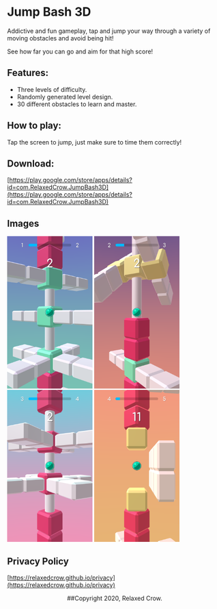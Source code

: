 # Jump Bash 3D

Addictive and fun gameplay, tap and jump your way through a variety of moving obstacles and avoid being hit!

See how far you can go and aim for that high score!

## Features:

- Three levels of difficulty.
- Randomly generated level design.
- 30 different obstacles to learn and master.

## How to play:

Tap the screen to jump, just make sure to time them correctly!

## Download:

[https://play.google.com/store/apps/details?id=com.RelaxedCrow.JumpBash3D](https://play.google.com/store/apps/details?id=com.RelaxedCrow.JumpBash3D)

## Images

<p float="left">
  <img src="/1.png" width="200" />
  <img src="/2.png" width="200" /> 
  <img src="/3.png" width="200" />
  <img src="/4.png" width="200" />
</p>

## Privacy Policy

[https://relaxedcrow.github.io/privacy](https://relaxedcrow.github.io/privacy)

<p style="text-align: center">##Copyright 2020, Relaxed Crow.</p>
